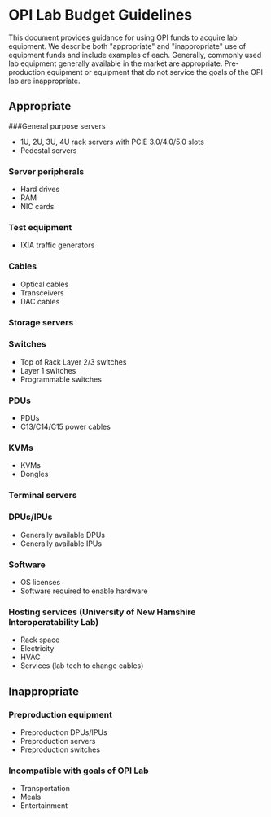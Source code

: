 # OPI Lab Budget Guidelines

This document provides guidance for using OPI funds to acquire lab
equipment.  We describe both "appropriate" and "inappropriate" use of
equipment funds and include examples of each.  Generally, commonly
used lab equipment generally available in the market are appropriate.
Pre-production equipment or equipment that do not service the
goals of the OPI lab are inappropriate.


## Appropriate

###General purpose servers

- 1U, 2U, 3U, 4U rack servers with PCIE 3.0/4.0/5.0 slots
- Pedestal servers

### Server peripherals

- Hard drives
- RAM
- NIC cards

### Test equipment

- IXIA traffic generators

### Cables

- Optical cables
- Transceivers
- DAC cables

### Storage servers

### Switches

- Top of Rack Layer 2/3 switches
- Layer 1 switches
- Programmable switches

### PDUs

- PDUs
- C13/C14/C15 power cables

### KVMs

- KVMs
- Dongles


### Terminal servers

### DPUs/IPUs

- Generally available DPUs
- Generally available IPUs

### Software
- OS licenses
- Software required to enable hardware

### Hosting services (University of New Hamshire Interoperatability Lab)

- Rack space
- Electricity
- HVAC
- Services (lab tech to change cables)

## Inappropriate

### Preproduction equipment

- Preproduction DPUs/IPUs
- Preproduction servers
- Preproduction switches

### Incompatible with goals of OPI Lab

- Transportation
- Meals
- Entertainment
